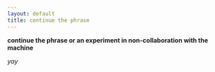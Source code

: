 ```yaml
---
layout: default
title: continue the phrase 
---
```


**continue the phrase or an experiment in non-collaboration with the machine** 

_yay_

